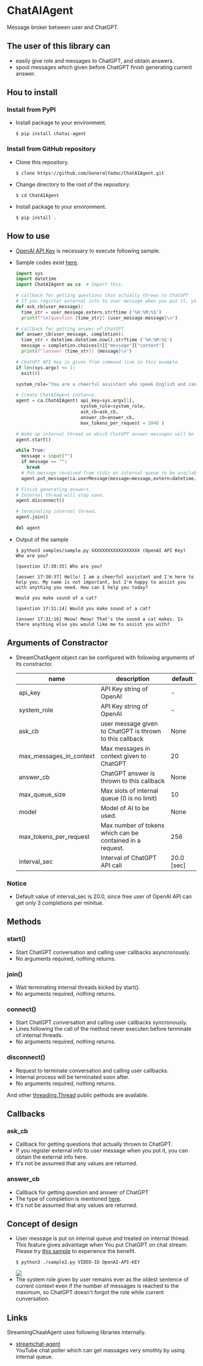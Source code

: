 # ChatAIAgent
Message broker between user and ChatGPT.

## The user of this library can
- easily give role and messages to ChatGPT, and obtain answers.
- spool messages which given before ChatGPT finish generating current answer.

## Hou to install

### Install from PyPI
- Install package to your environment.<br>
    ```install
    $ pip install chatai-agent
    ```

### Install from GitHub repository
- Clone this repository.<br>
  ```clone
  $ clone https://github.com/GeneralYadoc/ChatAIAgent.git
  ```
- Change directory to the root of the repository.<br>
  ```cd
  $ cd ChatAIAgent
  ```
- Install package to your environment.<br>
  ```install
  $ pip install .
  ```
## How to use
- [OpenAI API Key](https://www.howtogeek.com/885918/how-to-get-an-openai-api-key/) is necessary to execute following sample.

- Sample codes exist [here](samples/sample.py).
  ``` sample.py
  import sys
  import datetime
  import ChatAIAgent as ca  # Import this.

  # callback for getting questions that actually thrown to ChatGPT
  # If you register external info to user message when you put it, you can obtain the external info here.
  def ask_cb(user_message):
    time_str = user_message.extern.strftime ('%H:%M:%S')
    print(f"\n[question {time_str}] {user_message.message}\n")

  # callback for getting answer of ChatGPT
  def answer_cb(user_message, completion):
    time_str = datetime.datetime.now().strftime ('%H:%M:%S')
    message = completion.choices[0]["message"]["content"]
    print(f"[answer {time_str}] {message}\n")

  # ChatGPT API Key is given from command line in this example.
  if len(sys.argv) <= 1:
    exit(0)

  system_role="You are a cheerful assistant who speek English and can get conversation exciting with user."

  # Create ChatAIAgent instance.
  agent = ca.ChatAIAgent( api_key=sys.argv[1],
                          system_role=system_role,
                          ask_cb=ask_cb,
                          answer_cb=answer_cb,
                          max_tokens_per_request = 2048 )

  # Wake up internal thread on which ChatGPT answer messages will be generated.
  agent.start()

  while True:
    message = input("")
    if message == "":
      break
    # Put message received from stdin on internal queue to be available from internal thread.
    agent.put_message(ca.userMessage(message=message,extern=datetime.datetime.now()))

  # Finish generating answers.
  # Internal thread will stop soon.
  agent.disconnect()

  # terminating internal thread.
  agent.join()

  del agent
  ```

- Output of the sample
  ```output
  $ python3 samples/sample.py XXXXXXXXXXXXXXXXXX (OpenAI API Key) 
  Who are you?

  [question 17:30:35] Who are you?

  [answer 17:30:37] Hello! I am a cheerful assistant and I'm here to help you. My name is not important, but I'm happy to assist you with anything you need. How can I help you today?

  Would you make sound of a cat?

  [question 17:31:14] Would you make sound of a cat?

  [answer 17:31:16] Meow! Meow! That's the sound a cat makes. Is there anything else you would like me to assist you with?
    ```
## Arguments of Constractor
- StreamChatAgent object can be configured with following arguments of its constractor.

    | name | description | default |
    |------|------------|---------|
    | api_key | API Key string of OpenAI | - |
    | system_role | API Key string of OpenAI | - |
    | ask_cb | user message given to ChatGPT is thrown to this callback | None |
    | max_messages_in_context | Max messages in context given to ChatGPT | 20 |
    | answer_cb | ChatGPT answer is thrown to this callback | None |
    | max_queue_size | Max slots of internal queue (0 is no limit) | 10 |
    | model | Model of AI to be used. | None |
    | max_tokens_per_request | Max number of tokens which can be contained in a request. | 256 |
    | interval_sec | Interval of ChatGPT API call | 20.0 \[sec\] | 
### Notice
- Default value of interval_sec is 20.0, since free user of OpenAI API can get only 3 completions per minitue.

## Methods
### start()
- Start ChatGPT conversation and calling user callbacks asyncronously.
- No arguments required, nothing returns.

### join()
- Wait terminating internal threads kicked by start().
- No arguments required, nothing returns.

### connect()
- Start ChatGPT conversation and calling user callbacks syncronously.
- Lines following the call of the method never executen before terminate of internal threads.
- No arguments required, nothing returns.

### disconnect()
- Request to terminate conversation and calling user callbacks.
- Internal process will be terminated soon after.
- No arguments required, nothing returns.

And other [threading.Thread](https://docs.python.org/3/library/threading.html) public pethods are available.

## Callbacks
### ask_cb
- Callback for getting questions that actually thrown to ChatGPT.
- If you register external info to user message when you put it, you can obtain the external info here.
- It's not be assumed that any values are returned.
### answer_cb
- Callback for getting question and answer of ChatGPT
- The type of completion is mentioned [here](https://platform.openai.com/docs/guides/chat).
- It's not be assumed that any values are returned.

## Concept of design
- User message is put on internal queue and treated on internal thiread.<br>
This feature gives advantage when You put ChatGPT on chat stream.<br>
Please try [this sample](samples/sample2.py) to experience the benefit.
  ```usage
  $ python3 ./sample2.py VIDEO-ID OpenAI-API-KEY
  ```
  ![](ReadMeParts/ChatAIAgent.gif)
- The system role given by user remains ever as the oldest sentence of current context even if the number of messages is reached to the maximum, so ChatGPT doesn't forgot the role while current cunversation.

## Links
StreamingChaatAgent uses following libraries internally.

- [streamchat-agent](https://github.com/GeneralYadoc/StreamChatAgent)<br> YouTube chat poller which can get massages very smothly by using internal queue.
